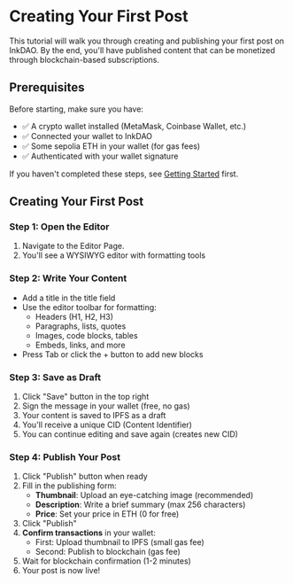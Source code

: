 # Creating Your First Post

This tutorial will walk you through creating and publishing your first post on InkDAO. By the end, you'll have published content that can be monetized through blockchain-based subscriptions.

## Prerequisites

Before starting, make sure you have:
- ✅ A crypto wallet installed (MetaMask, Coinbase Wallet, etc.)
- ✅ Connected your wallet to InkDAO
- ✅ Some sepolia ETH in your wallet (for gas fees)
- ✅ Authenticated with your wallet signature

If you haven't completed these steps, see [Getting Started](getting-started.md) first.

## Creating Your First Post

### Step 1: Open the Editor
1. Navigate to the Editor Page.
2. You'll see a WYSIWYG editor with formatting tools

### Step 2: Write Your Content
- Add a title in the title field
- Use the editor toolbar for formatting:
  - Headers (H1, H2, H3)
  - Paragraphs, lists, quotes
  - Images, code blocks, tables
  - Embeds, links, and more
- Press Tab or click the + button to add new blocks

### Step 3: Save as Draft
1. Click "Save" button in the top right
2. Sign the message in your wallet (free, no gas)
3. Your content is saved to IPFS as a draft
4. You'll receive a unique CID (Content Identifier)
5. You can continue editing and save again (creates new CID)

### Step 4: Publish Your Post
1. Click "Publish" button when ready
2. Fill in the publishing form:
   - **Thumbnail**: Upload an eye-catching image (recommended)
   - **Description**: Write a brief summary (max 256 characters)
   - **Price**: Set your price in ETH (0 for free)
3. Click "Publish"
4. **Confirm transactions** in your wallet:
   - First: Upload thumbnail to IPFS (small gas fee)
   - Second: Publish to blockchain (gas fee)
5. Wait for blockchain confirmation (1-2 minutes)
6. Your post is now live!